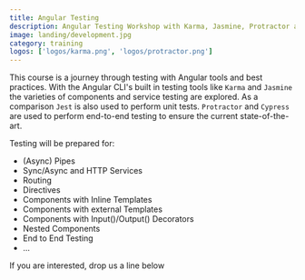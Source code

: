 ```yaml
---
title: Angular Testing
description: Angular Testing Workshop with Karma, Jasmine, Protractor and Cypress
image: landing/development.jpg
category: training
logos: ['logos/karma.png', 'logos/protractor.png']
---
```


This course is a journey through testing with Angular tools and best practices. With the Angular CLI's built in testing tools like `Karma` and `Jasmine` the varieties of components and service testing are explored. As a comparison `Jest` is also used to perform unit tests. `Protractor` and `Cypress` are used to perform end-to-end testing to ensure the current state-of-the-art.

Testing will be prepared for:

- (Async) Pipes
- Sync/Async and HTTP Services
- Routing
- Directives
- Components with Inline Templates
- Components with external Templates
- Components with Input()/Output() Decorators
- Nested Components
- End to End Testing
- ...

If you are interested, drop us a line below
